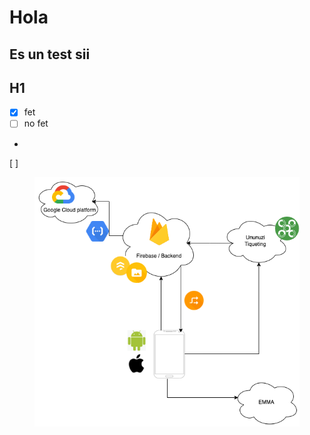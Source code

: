 # Hola

## Es un test sii&#x20;

## H1

* [x] fet
* [ ] no fet
*
[ ] 
    <figure><img src=".gitbook/assets/arquitectura_general_illa.drawio.png" alt=""><figcaption></figcaption></figure>
